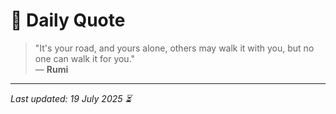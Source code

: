# 📜 Daily Quote

> "It's your road, and yours alone, others may walk it with you, but no one can walk it for you."  
> — **Rumi**

---

_Last updated: 19 July 2025 ⏳_

